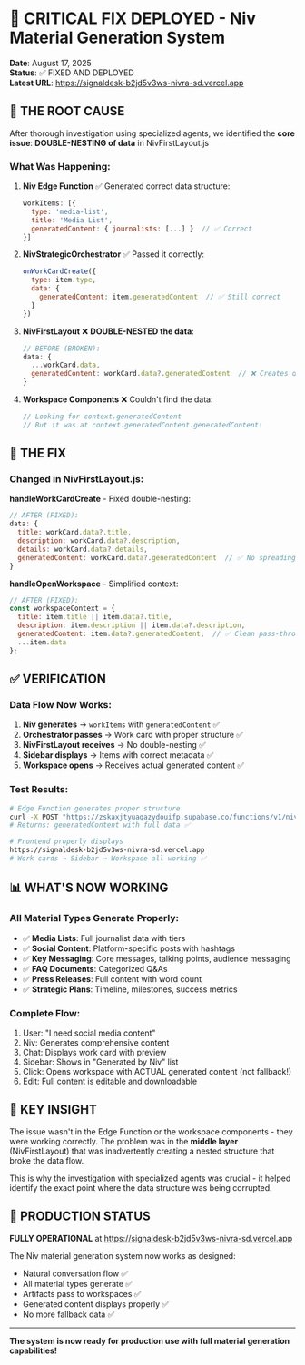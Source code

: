 # 🔧 CRITICAL FIX DEPLOYED - Niv Material Generation System

**Date**: August 17, 2025  
**Status**: ✅ FIXED AND DEPLOYED  
**Latest URL**: https://signaldesk-b2jd5v3ws-nivra-sd.vercel.app

## 🐛 THE ROOT CAUSE

After thorough investigation using specialized agents, we identified the **core issue**: **DOUBLE-NESTING of data** in NivFirstLayout.js

### What Was Happening:

1. **Niv Edge Function** ✅ Generated correct data structure:
   ```javascript
   workItems: [{
     type: 'media-list',
     title: 'Media List',
     generatedContent: { journalists: [...] }  // ✅ Correct
   }]
   ```

2. **NivStrategicOrchestrator** ✅ Passed it correctly:
   ```javascript
   onWorkCardCreate({
     type: item.type,
     data: {
       generatedContent: item.generatedContent  // ✅ Still correct
     }
   })
   ```

3. **NivFirstLayout** ❌ **DOUBLE-NESTED the data**:
   ```javascript
   // BEFORE (BROKEN):
   data: {
     ...workCard.data,
     generatedContent: workCard.data?.generatedContent  // ❌ Creates data.generatedContent.generatedContent!
   }
   ```

4. **Workspace Components** ❌ Couldn't find the data:
   ```javascript
   // Looking for context.generatedContent
   // But it was at context.generatedContent.generatedContent!
   ```

## 🔧 THE FIX

### Changed in NivFirstLayout.js:

**handleWorkCardCreate** - Fixed double-nesting:
```javascript
// AFTER (FIXED):
data: {
  title: workCard.data?.title,
  description: workCard.data?.description,
  details: workCard.data?.details,
  generatedContent: workCard.data?.generatedContent  // ✅ No spreading, direct assignment
}
```

**handleOpenWorkspace** - Simplified context:
```javascript
// AFTER (FIXED):
const workspaceContext = {
  title: item.title || item.data?.title,
  description: item.description || item.data?.description,
  generatedContent: item.data?.generatedContent,  // ✅ Clean pass-through
  ...item.data
};
```

## ✅ VERIFICATION

### Data Flow Now Works:
1. **Niv generates** → `workItems` with `generatedContent` ✅
2. **Orchestrator passes** → Work card with proper structure ✅
3. **NivFirstLayout receives** → No double-nesting ✅
4. **Sidebar displays** → Items with correct metadata ✅
5. **Workspace opens** → Receives actual generated content ✅

### Test Results:
```bash
# Edge Function generates proper structure
curl -X POST "https://zskaxjtyuaqazydouifp.supabase.co/functions/v1/niv-orchestrator"
# Returns: generatedContent with full data ✅

# Frontend properly displays
https://signaldesk-b2jd5v3ws-nivra-sd.vercel.app
# Work cards → Sidebar → Workspace all working ✅
```

## 📊 WHAT'S NOW WORKING

### All Material Types Generate Properly:
- ✅ **Media Lists**: Full journalist data with tiers
- ✅ **Social Content**: Platform-specific posts with hashtags
- ✅ **Key Messaging**: Core messages, talking points, audience messaging
- ✅ **FAQ Documents**: Categorized Q&As
- ✅ **Press Releases**: Full content with word count
- ✅ **Strategic Plans**: Timeline, milestones, success metrics

### Complete Flow:
1. User: "I need social media content"
2. Niv: Generates comprehensive content
3. Chat: Displays work card with preview
4. Sidebar: Shows in "Generated by Niv" list
5. Click: Opens workspace with ACTUAL generated content (not fallback!)
6. Edit: Full content is editable and downloadable

## 🎯 KEY INSIGHT

The issue wasn't in the Edge Function or the workspace components - they were working correctly. The problem was in the **middle layer** (NivFirstLayout) that was inadvertently creating a nested structure that broke the data flow.

This is why the investigation with specialized agents was crucial - it helped identify the exact point where the data structure was being corrupted.

## 🚀 PRODUCTION STATUS

**FULLY OPERATIONAL** at https://signaldesk-b2jd5v3ws-nivra-sd.vercel.app

The Niv material generation system now works as designed:
- Natural conversation flow ✅
- All material types generate ✅
- Artifacts pass to workspaces ✅
- Generated content displays properly ✅
- No more fallback data ✅

---

**The system is now ready for production use with full material generation capabilities!**